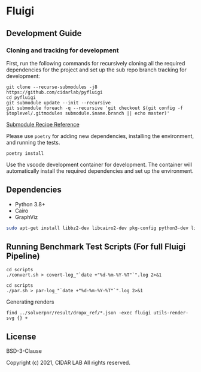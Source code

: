# Fluigi

## Development Guide

### Cloning and tracking for development

First, run the following commands for recursively cloning all the required dependencies for the project and set up the sub repo branch tracking for development:

```
git clone --recurse-submodules -j8 https://github.com/cidarlab/pyfluigi
cd pyfluigi
git submodule update --init --recursive
git submodule foreach -q --recursive 'git checkout $(git config -f $toplevel/.gitmodules submodule.$name.branch || echo master)'
```
[Submodule Recipe Reference](https://gist.github.com/slavafomin/08670ec0c0e75b500edbaa5d43a5c93c)

Please use `poetry` for adding new dependencies, installing the environment, and running the tests.

```
poetry install
```

Use the vscode development container for development. The container will automatically install the required dependencies and set up the environment.

## Dependencies

- Python 3.8+
- Cairo
- GraphViz

```bash
sudo apt-get install libbz2-dev libcairo2-dev pkg-config python3-dev libffi-dev graphviz
```

## Running Benchmark Test Scripts (For full Fluigi Pipeline)


```
cd scripts
./convert.sh > covert-log_"`date +"%d-%m-%Y-%T"`".log 2>&1
```

```
cd scripts
./par.sh > par-log_"`date +"%d-%m-%Y-%T"`".log 2>&1
```

Generating renders
```
find ../solverpnr/result/dropx_ref/*.json -exec fluigi utils-render-svg {} +
```


## License

BSD-3-Clause

Copyright (c) 2021, CIDAR LAB All rights reserved.
